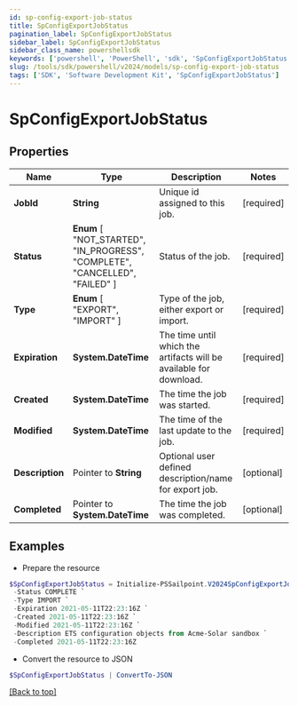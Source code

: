```yaml
---
id: sp-config-export-job-status
title: SpConfigExportJobStatus
pagination_label: SpConfigExportJobStatus
sidebar_label: SpConfigExportJobStatus
sidebar_class_name: powershellsdk
keywords: ['powershell', 'PowerShell', 'sdk', 'SpConfigExportJobStatus'] 
slug: /tools/sdk/powershell/v2024/models/sp-config-export-job-status
tags: ['SDK', 'Software Development Kit', 'SpConfigExportJobStatus']
---
```



# SpConfigExportJobStatus

## Properties

Name | Type | Description | Notes
------------ | ------------- | ------------- | -------------
**JobId** |  **String** | Unique id assigned to this job. | [required]
**Status** |   **Enum** [  "NOT_STARTED",    "IN_PROGRESS",    "COMPLETE",    "CANCELLED",    "FAILED" ] | Status of the job. | [required]
**Type** |   **Enum** [  "EXPORT",    "IMPORT" ] | Type of the job, either export or import. | [required]
**Expiration** |  **System.DateTime** | The time until which the artifacts will be available for download. | [required]
**Created** |  **System.DateTime** | The time the job was started. | [required]
**Modified** |  **System.DateTime** | The time of the last update to the job. | [required]
**Description** |  Pointer to **String** | Optional user defined description/name for export job. | [optional] 
**Completed** |  Pointer to **System.DateTime** | The time the job was completed. | [optional] 

## Examples

- Prepare the resource
```powershell
$SpConfigExportJobStatus = Initialize-PSSailpoint.V2024SpConfigExportJobStatus  -JobId 3469b87d-48ca-439a-868f-2160001da8c1 `
 -Status COMPLETE `
 -Type IMPORT `
 -Expiration 2021-05-11T22:23:16Z `
 -Created 2021-05-11T22:23:16Z `
 -Modified 2021-05-11T22:23:16Z `
 -Description ETS configuration objects from Acme-Solar sandbox `
 -Completed 2021-05-11T22:23:16Z
```

- Convert the resource to JSON
```powershell
$SpConfigExportJobStatus | ConvertTo-JSON
```


[[Back to top]](#) 

